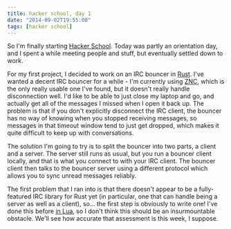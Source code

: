 ```yaml
---
title: hacker school, day 1
date: "2014-09-02T19:55:00"
tags: [hacker school]
---
```


So I'm finally starting [Hacker School](https://www.hackerschool.com/). Today
was partly an orientation day, and I spent a while meeting people and stuff,
but eventually settled down to work.

For my first project, I decided to work on an IRC bouncer in
[Rust](http://rust-lang.org/). I've wanted a decent IRC bouncer for a while -
I'm currently using [ZNC](http://wiki.znc.in/ZNC), which is the only really
usable one I've found, but it doesn't really handle disconnection well. I'd
like to be able to just close my laptop and go, and actually get all of the
messages I missed when I open it back up. The problem is that if you don't
explicitly disconnect the IRC client, the bouncer has no way of knowing when
you stopped receiving messages, so messages in that timeout window tend to
just get dropped, which makes it quite difficult to keep up with
conversations.

The solution I'm going to try is to split the bouncer into two parts, a client
and a server. The server still runs as usual, but you run a bouncer client
locally, and that is what you connect to with your IRC client. The bouncer
client then talks to the bouncer server using a different protocol which
allows you to sync unread messages reliably.

The first problem that I ran into is that there doesn't appear to be a
fully-featured IRC library for Rust yet (in particular, one that can handle
being a server as well as a client), so... the first step is obviously to
write one! I've done this before [in Lua](https://github.com/doy/luairc), so I
don't think this should be an insurmountable obstacle. We'll see how accurate
that assessment is this week, I suppose.
